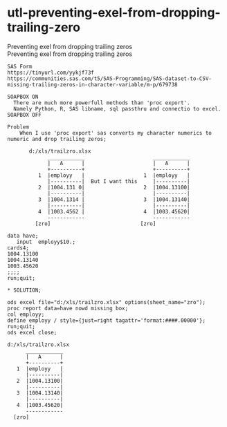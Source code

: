 # utl-preventing-exel-from-dropping-trailing-zero
Preventing exel from dropping trailing zeros   
    Preventing exel from dropping trailing zeros                                                                                 
                                                                                                                                 
    SAS Form                                                                                                                     
    https://tinyurl.com/yykjf73f                                                                                                 
    https://communities.sas.com/t5/SAS-Programming/SAS-dataset-to-CSV-missing-trailing-zeros-in-character-variable/m-p/679738    
                                                                                                                                 
    SOAPBOX ON                                                                                                                   
      There are much more powerfull methods than 'proc export'.                                                                  
      Namely Python, R, SAS libname, sql passthru and connectio to excel.                                                        
    SOAPBOX OFF                                                                                                                  
                                                                                                                                 
    Problem                                                                                                                      
        When I use 'proc export' sas converts my character numerics to numeric and drop trailing zeros;                          
                                                                                                                                 
           d:/xls/trailzro.xlsx                                                                                                  
                 ____________                      ____________                                                                  
                 |   A      |                      |   A      |                                                                  
                 +----------+                      +----------+                                                                  
              1  |employy   |                   1  |employy   |                                                                  
                 |----------|  But I want this     |----------|                                                                  
              2  |1004.131 0|                   2  |1004.13100|                                                                  
                 |----------|                      |----------|                                                                  
              3  |1004.1314 |                   3  |1004.13140|                                                                  
                 |----------|                      |----------|                                                                  
              4  |1003.4562 |                   4  |1003.45620|                                                                  
                 ------------                      ------------                                                                  
             [zro]                             [zro]                                                                             
                                                                                                                                 
    data have;                                                                                                                   
       input  employy$10.;                                                                                                       
    cards4;                                                                                                                      
    1004.13100                                                                                                                   
    1004.13140                                                                                                                   
    1003.45620                                                                                                                   
    ;;;;                                                                                                                         
    run;quit;                                                                                                                    
                                                                                                                                 
    * SOLUTION;                                                                                                                  
                                                                                                                                 
    ods excel file="d:/xls/trailzro.xlsx" options(sheet_name="zro");                                                             
    proc report data=have nowd missing box;                                                                                      
    col employy;                                                                                                                 
    define employy / style={just=right tagattr='format:####.00000'};                                                             
    run;quit;                                                                                                                    
    ods excel close;                                                                                                             
                                                                                                                                 
    d:/xls/trailzro.xlsx                                                                                                         
          ____________                                                                                                           
          |   A      |                                                                                                           
          +----------+                                                                                                           
       1  |employy   |                                                                                                           
          |----------|                                                                                                           
       2  |1004.13100|                                                                                                           
          |----------|                                                                                                           
       3  |1004.13140|                                                                                                           
          |----------|                                                                                                           
       4  |1003.45620|                                                                                                           
          ------------                                                                                                           
      [zro]                                                                                                                      
                                                                                                                                 
